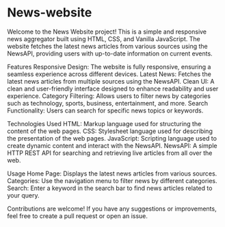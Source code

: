 # News-website

Welcome to the News Website project! This is a simple and responsive news aggregator built using HTML, CSS, and Vanilla JavaScript. The website fetches the latest news articles from various sources using the NewsAPI, providing users with up-to-date information on current events.

Features
Responsive Design: The website is fully responsive, ensuring a seamless experience across different devices.
Latest News: Fetches the latest news articles from multiple sources using the NewsAPI.
Clean UI: A clean and user-friendly interface designed to enhance readability and user experience.
Category Filtering: Allows users to filter news by categories such as technology, sports, business, entertainment, and more.
Search Functionality: Users can search for specific news topics or keywords.

Technologies Used
HTML: Markup language used for structuring the content of the web pages.
CSS: Stylesheet language used for describing the presentation of the web pages.
JavaScript: Scripting language used to create dynamic content and interact with the NewsAPI.
NewsAPI: A simple HTTP REST API for searching and retrieving live articles from all over the web.

Usage
Home Page: Displays the latest news articles from various sources.
Categories: Use the navigation menu to filter news by different categories.
Search: Enter a keyword in the search bar to find news articles related to your query.

Contributions are welcome! If you have any suggestions or improvements, feel free to create a pull request or open an issue.


